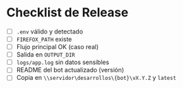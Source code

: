 # Checklist de Release
- [ ] `.env` válido y detectado
- [ ] `FIREFOX_PATH` existe
- [ ] Flujo principal OK (caso real)
- [ ] Salida en `OUTPUT_DIR`
- [ ] `logs/app.log` sin datos sensibles
- [ ] README del bot actualizado (versión)
- [ ] Copia en `\\servidor\desarrollos\{bot}\vX.Y.Z` y `latest`
